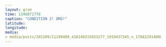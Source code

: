 ```yaml
---
layout: gram
time: 1346871778
caption: "CONDITION 2! OMG!"
latitude: 
longitude: 
media:
- media/posts/201209/11199409_418140315033277_1919437345_n_17842291480000351.jpg
---
```

